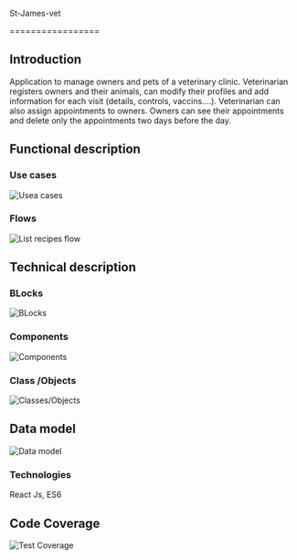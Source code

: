 St-James-vet

=================

## Introduction

Application to manage owners and pets of a veterinary clinic. Veterinarian registers owners and their animals, can modify their profiles and add information for each visit (details, controls, vaccins....). Veterinarian can also assign appointments to owners. 
Owners can see their appointments and delete only the appointments two days before the day.

## Functional description

### Use cases

![Usea cases]()

### Flows

![List recipes flow]()

## Technical description

### BLocks

![BLocks]()

### Components

![Components]()

### Class /Objects

![Classes/Objects]()

## Data model

![Data model]()

### Technologies

React Js, ES6

## Code Coverage

![Test Coverage]()



